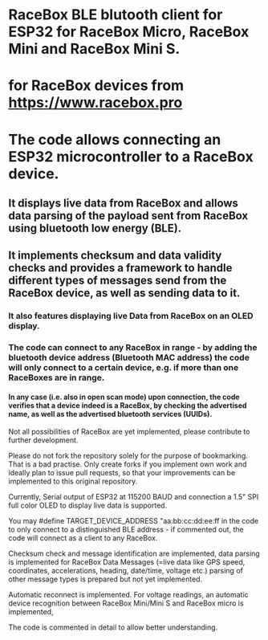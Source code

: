 # RaceBox BLE blutooth client for ESP32 for RaceBox Micro, RaceBox Mini and RaceBox Mini S. 
# for RaceBox devices from https://www.racebox.pro

# The code allows connecting an ESP32 microcontroller to a RaceBox device.
## It displays live data from RaceBox and allows data parsing of the payload sent from RaceBox using bluetooth low energy (BLE).
## It implements checksum and data validity checks and provides a framework to handle different types of messages send from the RaceBox device, as well as sending data to it.

### It also features displaying live Data from RaceBox on an OLED display.

### The code can connect to any RaceBox in range - by adding the bluetooth device address (Bluetooth MAC address) the code will only connect to a certain device, e.g. if more than one RaceBoxes are in range.
#### In any case (i.e. also in open scan mode) upon connection, the code verifies that a device indeed is a RaceBox, by checking the advertised name, as well as the advertised bluetooth services (UUIDs).

Not all possibilities of RaceBox are yet implemented, please contribute to further development.

Please do not fork the repository solely for the purpose of bookmarking. That is a bad practise. Only create forks if you implement own work and ideally plan to issue pull requests, so that your improvements can be implemented to this original repository.

Currently, Serial output of ESP32 at 115200 BAUD and connection a 1.5" SPI full color OLED to display live data is supported.

You may #define TARGET_DEVICE_ADDRESS "aa:bb:cc:dd:ee:ff in the code to only connect to a distinguished BLE address - if commented out, the code will connect as a client to any RaceBox.

Checksum check and message identification are implemented, data parsing is implemented for RaceBox Data Messages (=live data like GPS speed, coordinates, accelerations, heading, date/time, voltage etc.)
parsing of other message types is prepared but not yet implemented.

Automatic reconnect is implemented.
For voltage readings, an automatic device recognition between RaceBox Mini/Mini S and RaceBox micro is implemented,

The code is commented in detail to allow better understanding.
